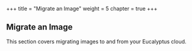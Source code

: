 +++
title = "Migrate an Image"
weight = 5
chapter = true
+++


## Migrate an Image
This section covers migrating images to and from your Eucalyptus cloud.